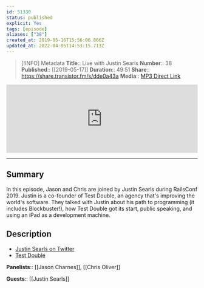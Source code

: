 ```yaml
---
id: 51330
status: published
explicit: Yes
tags: [episode]
aliases: ["38"]
created_at: 2019-05-16T15:56:06.866Z
updated_at: 2022-04-05T14:53:15.713Z
---
```


> [!INFO] Metadata
> **Title**:: Live with Justin Searls
> **Number**:: 38
> **Published**:: [[2019-05-17]]
> **Duration**:: 49:51
> **Share**:: <https://share.transistor.fm/s/dde0a43a>
> **Media**:: [MP3 Direct Link](https://dts.podtrac.com/redirect.mp3/media.transistor.fm/dde0a43a/d3028238.mp3)

<iframe width="100%" height="180" frameborder="no" scrolling="no" seamless src="https://share.transistor.fm/e/dde0a43a/dark"></iframe>

---

## Summary

In this episode, Jason and Chris are joined by Justin Searls during RailsConf 2019. Justin is a co-founder of Test Double, an agency that's improving the world's software. They talked with Justin about his path to programming (it includes Blockbuster!), how Test Double got its start, public speaking, and using an iPad as a development machine.

## Description

- [Justin Searls on Twitter](https://twitter.com/searls)
- [Test Double](https://testdouble.com)

**Panelists**:: [[Jason Charnes]], [[Chris Oliver]]

**Guests**:: [[Justin Searls]]
